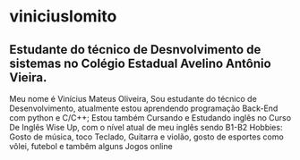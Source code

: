 # viniciuslomito
## Estudante do técnico de Desnvolvimento de sistemas no Colégio Estadual Avelino Antônio Vieira.


Meu nome é Vinícius Mateus Oliveira, Sou estudante do técnico de Desenvolvimento, atualmente estou aprendendo programação Back-End com python e C/C++;
Estou também Cursando e Estudando inglês no Curso De Inglês Wise Up, com o nível atual de meu inglês sendo B1-B2
Hobbies: Gosto de música, toco Teclado, Guitarra e violão, gosto de esportes como vôlei, futebol e tambêm alguns Jogos online
